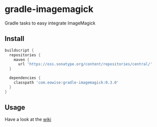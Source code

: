 gradle-imagemagick
==================

Gradle tasks to easy integrate ImageMagick

## Install

```groovy
buildscript {
  repositories {
    maven {
      url 'https://oss.sonatype.org/content/repositories/central/'
  }

  dependencies {
    classpath 'com.eowise:gradle-imagemagick:0.3.0'
  }
}
```

## Usage

Have a look at the [wiki](https://github.com/eowise/gradle-imagemagick/wiki)
